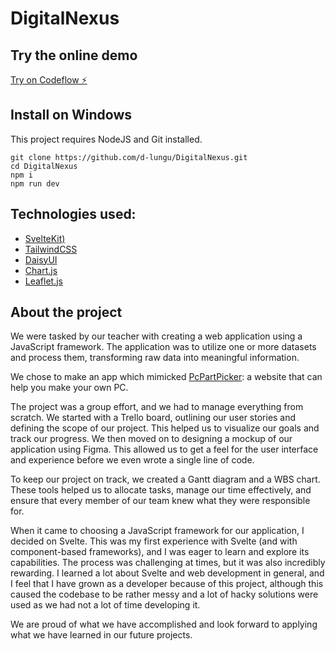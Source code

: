 # DigitalNexus

## Try the online demo

[Try on Codeflow ⚡️](https://stackblitz.com/~/github.com/d-lungu/DigitalNexus)

## Install on Windows

This project requires NodeJS and Git installed.

```
git clone https://github.com/d-lungu/DigitalNexus.git
cd DigitalNexus
npm i
npm run dev
```

## Technologies used:
* [SvelteKit)](https://kit.svelte.dev/)
* [TailwindCSS](https://tailwindcss.com/)
* [DaisyUI](https://daisyui.com/)
* [Chart.js](https://www.chartjs.org/)
* [Leaflet.js](https://leafletjs.com/)

## About the project
We were tasked by our teacher with creating a web application using a JavaScript framework. The application was to utilize one or more datasets and process them, transforming raw data into meaningful information.

We chose to make an app which mimicked [PcPartPicker](https://pcpartpicker.com/): a website that can help you make your own PC.

The project was a group effort, and we had to manage everything from scratch. We started with a Trello board, outlining our user stories and defining the scope of our project. This helped us to visualize our goals and track our progress. We then moved on to designing a mockup of our application using Figma. This allowed us to get a feel for the user interface and experience before we even wrote a single line of code.

To keep our project on track, we created a Gantt diagram and a WBS chart. These tools helped us to allocate tasks, manage our time effectively, and ensure that every member of our team knew what they were responsible for.

When it came to choosing a JavaScript framework for our application, I decided on Svelte. This was my first experience with Svelte (and with component-based frameworks), and I was eager to learn and explore its capabilities. The process was challenging at times, but it was also incredibly rewarding. I learned a lot about Svelte and web development in general, and I feel that I have grown as a developer because of this project, although this caused the codebase to be rather messy and a lot of hacky solutions were used as we had not a lot of time developing it.

We are proud of what we have accomplished and look forward to applying what we have learned in our future projects.